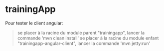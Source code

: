 trainingApp
===========
Pour tester le client angular:
> se placer à la racine du module parent "trainingapp", lancer la commande 'mvn clean install'
> se placer à la racine du module enfant "trainingapp-angular-client", lancer la commande 'mvn jetty:run'
